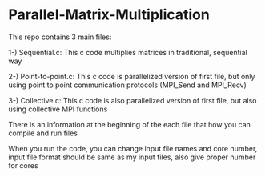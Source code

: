 # Parallel-Matrix-Multiplication

This repo contains 3 main files: 

1-) Sequential.c: This c code multiplies matrices in traditional, sequential way

2-) Point-to-point.c: This c code is parallelized version of first file, but only using point to point communication protocols (MPI_Send and MPI_Recv)

3-) Collective.c: This c code is also parallelized version of first file, but also using collective MPI functions

There is an information at the beginning of the each file that how you can compile and run files

When you run the code, you can change input file names and core number, input file format should be same as my input files, also give proper number for cores
